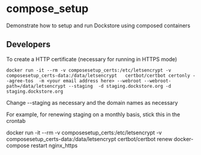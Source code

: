 # compose_setup
Demonstrate how to setup and run Dockstore using composed containers

## Developers

To create a HTTP certificate (necessary for running in HTTPS mode)

    docker run -it --rm -v composesetup_certs:/etc/letsencrypt -v composesetup_certs-data:/data/letsencrypt   certbot/certbot certonly --agree-tos  -m <your email address here> --webroot --webroot-path=/data/letsencrypt --staging  -d staging.dockstore.org -d staging.dockstore.org

Change --staging as necessary and the domain names as necessary

For example, for renewing staging on a monthly basis, stick this in the crontab

   docker run -it --rm -v composesetup_certs:/etc/letsencrypt -v composesetup_certs-data:/data/letsencrypt   certbot/certbot renew
   docker-compose restart nginx_https
